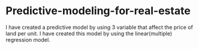 # Predictive-modeling-for-real-estate
I have created a predictive model by using 3 variable that affect the price of land per unit. I have created this model by using the linear(multiple) regression model.
